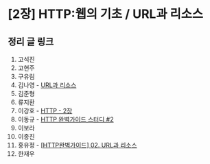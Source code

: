 # [2장] HTTP:웹의 기초 / URL과 리소스

## 정리 글 링크

1. 고석진
2. 고현주
3. 구유림
4. 김나영 - [URL과 리소스]("https://feel5ny.github.io/2019/08/09/HTTP_002/")
5. 김준형
6. 류지환
7. 이강호 - [HTTP - 2장](https://www.notion.so/chapter2-URL-7d3991ca001f4f639da8809cb1c55f00)
8. 이동규 - [HTTP 완벽가이드 스터디 #2](https://brainbackdoor.tistory.com/122)
9. 이보라
10. 이종진
11. 홍유정 - [[HTTP완벽가이드] 02. URL과 리소스](https://youjung-hong.github.io/2019-08-07/02-URL%EA%B3%BC-%EB%A6%AC%EC%86%8C%EC%8A%A4/)
12. 한재우
